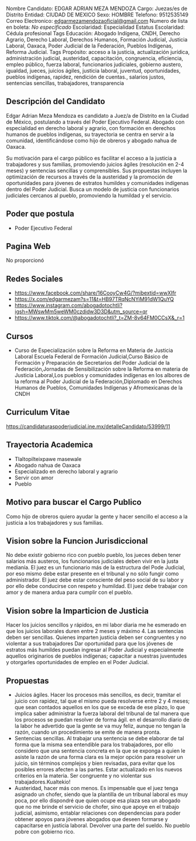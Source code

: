 Nombre Candidato: EDGAR ADRIAN MEZA MENDOZA
Cargo: Juezas/es de Distrito
Entidad: CIUDAD DE MEXICO
Sexo: HOMBRE
Telefono: 9512535149
Correo Electronico: edgarmezamendozaoficial@gmail.com
Numero de lista en boleta: *No especificado*
Escolaridad: Especialidad
Estatus Escolaridad: Cédula profesional
Tags Educación: Abogado Indígena, CNDH, Derecho Agrario, Derecho Laboral, Derechos Humanos, Formación Judicial, Justicia Laboral, Oaxaca, Poder Judicial de la Federación, Pueblos Indígenas, Reforma Judicial.
Tags Propósito: acceso a la justicia, actualización jurídica, administración judicial, austeridad, capacitación, congruencia, eficiencia, empleo público, fuerza laboral, funcionarios judiciales, gobierno austero, igualdad, jueces, juicios ágiles, justicia laboral, juventud, oportunidades, pueblos indígenas, rapidez, rendición de cuentas., salarios justos, sentencias sencillas, trabajadores, transparencia


## Descripción del Candidato 

Edgar Adrian Meza Mendoza es candidato a Juez/a de Distrito en la Ciudad de México, postulando a través del Poder Ejecutivo Federal. Abogado con especialidad en derecho laboral y agrario, con formación en derechos humanos de pueblos indígenas, su trayectoria se centra en servir a la comunidad, identificándose como hijo de obreros y abogado nahua de Oaxaca. 

Su motivación para el cargo público es facilitar el acceso a la justicia a trabajadores y sus familias, promoviendo juicios ágiles (resolución en 2-4 meses) y sentencias sencillas y comprensibles. Sus propuestas incluyen la optimización de recursos a través de la austeridad y la promoción de oportunidades para jóvenes de estratos humildes y comunidades indígenas dentro del Poder Judicial.  Busca un modelo de justicia con funcionarios judiciales cercanos al pueblo, promoviendo la humildad y el servicio.


## Poder que postula

- Poder Ejecutivo Federal


## Pagina Web

No proporcionó


## Redes Sociales

- https://www.facebook.com/share/16CooyCw4G/?mibextid=wwXIfr
- https://x.com/edgarmezam?s=11&t=HB97TRqNcNYiM91dW1QuYQ
- https://www.instagram.com/abogadotochtli?igsh=MWswMm5weWM0czdidw3D3D&utm_source=qr
- https://www.tiktok.com/@abogadotochtli?_t=ZM-8v64FM0CCsX&_r=1


## Cursos

- Curso de Especialización sobre la Reforma en Materia de Justicia Laboral   Escuela Federal de Formación Judicial,Curso Básico de Formación y Preparación de Secretarios del Poder Judicial de la Federación,Jornadas de Sensibilización sobre la Reforma en materia de Justicia Laboral,Los pueblos y comunidades indígenas en los albores de la reforma al Poder Judicial de la Federación,Diplomado en Derechos Humanos de Pueblos, Comunidades Indígenas y Afromexicanas de la CNDH


## Curriculum Vitae

https://candidaturaspoderjudicial.ine.mx/detalleCandidato/53999/11


## Trayectoria Academica

- Tlaltopilteixpawe masewale
- Abogado nahua de Oaxaca
- Especializado en derecho laboral y agrario
- Servir con amor
- Pueblo


## Motivo para buscar el Cargo Publico

Como hijo de obreros quiero ayudar la gente y hacer sencillo el acceso a la justicia a los trabajadores y sus familias.


## Vision sobre la Funcion Jurisdiccional

No debe existir gobierno rico con pueblo pueblo, los jueces deben tener salarios más austeros, los funcionarios judiciales deben vivir en la justa medianía. El juez es un funcionario más de la estructura del Pode Judicial, por eso mismo debe estar presente en el tribunal y no sólo fungir como administrador. El juez debe estar consciente del peso social de su labor y por ello debe conducirse con respeto y humildad. El juez debe trabajar con amor y de manera ardua para cumplir con el pueblo.


## Vision sobre la Imparticion de Justicia

Hacer los juicios sencillos y rápidos, en mi labor diaria me he esmerado en que los juicios laborales duren entre 2 meses y máximo 4. Las sentencias deben ser sencillas. Quienes imparten justicia deben ser congruentes y no violentar a sus trabajadores Dar oportunidad para que los jóvenes de estratos más humildes puedan ingresar al Poder Judicial y especialmente aquellos originarios de pueblos indígenas; capacitar a nuestras juventudes y otorgarles oportunidades de empleo en el Poder Judicial.


## Propuestas

- Juicios ágiles. Hacer los procesos más sencillos, es decir, tramitar el juicio con rapidez, tal que el mismo pueda resolverse entre 2 y 4 meses; que sean contados aquellos en los que se exceda de ese plazo, lo que implica saber administrar la fuerza laboral del tribunal de tal manera que los procesos se puedan resolver de forma ágil. en el desarrollo diario de la labor he advertido que la gente se va muy feliz, aunque no tengan la razón, cuando un procedimiento se emite de manera pronta.
- Sentencias sencillas. Al trabajar una sentencia se debe elaborar de tal forma que la misma sea entendible para los trabajadores, por ello considero que una sentencia concreta en la que se exponga a quien le asiste la razón de una forma clara es la mejor opción para resolver un juicio, sin términos complejos y bien revisadas, para evitar que los posibles errores afecten a las partes. Estar actualizado en los nuevos criterios en la materia. Ser congruente y no violentar sus trabajadores.Kualtekio!
- Austeridad, hacer más con menos. Es impensable que el juez tenga asignado un chofer, siendo que la plantilla de un tribunal laboral es muy poca, por ello dispondré que quien ocupe esa plaza sea un abogado que no me brinde el servicio de chofer, sino que apoye en el trabajo judicial, asimismo, entablar relaciones con dependencias para poder obtener apoyos para jóvenes abogados que deseen formarse y capacitarse en justicia laboral. Devolver una parte del sueldo. No pueblo pobre con gobierno rico.

